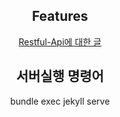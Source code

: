 <!-- markdownlint-disable-next-line -->
<div align="center">


## Features

 <a href="[link](https://github.com/wldnr1208/jw1208.github.io/blob/main/_posts/2024-12-30-restfulapi.md)">Restful-Api에 대한 글</a>

## 서버실행 명령어
bundle exec jekyll serve
